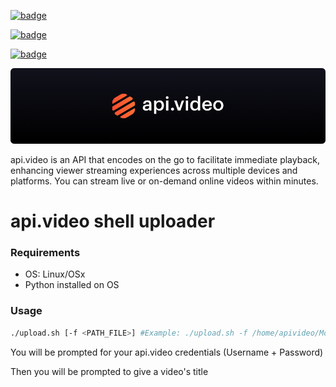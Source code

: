 [![badge](https://img.shields.io/twitter/follow/api_video?style=social)](https://twitter.com/intent/follow?screen_name=api_video)

[![badge](https://img.shields.io/github/stars/apivideo/bash-upload?style=social)](https://github.com/apivideo/bash-upload)

[![badge](https://img.shields.io/discourse/topics?server=https%3A%2F%2Fcommunity.api.video)](https://community.api.video)

![](https://github.com/apivideo/API_OAS_file/blob/master/apivideo_banner.png)

api.video is an API that encodes on the go to facilitate immediate playback, enhancing viewer streaming experiences across multiple devices and platforms. You can stream live or on-demand online videos within minutes.

# api.video shell uploader

### Requirements

- OS: Linux/OSx
- Python installed on OS

### Usage
```bash
./upload.sh [-f <PATH_FILE>] #Example: ./upload.sh -f /home/apivideo/Movies/video.mp4
```

You will be prompted for your api.video credentials (Username + Password)

Then you will be prompted to give a video's title
